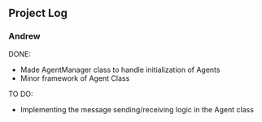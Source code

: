 ## Project Log 

### Andrew 
DONE:

- Made AgentManager class to handle initialization of Agents
- Minor framework of Agent Class 

TO DO: 

- Implementing the message sending/receiving logic in the Agent class